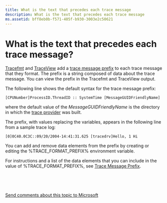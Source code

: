 ```yaml
---
title: What is the text that precedes each trace message
description: What is the text that precedes each trace message
ms.assetid: bff8eb0b-f571-405f-b930-3003e2c50621
---
```


# What is the text that precedes each trace message?


[Tracefmt](tracefmt.md) and [TraceView](traceview.md) add a [trace message prefix](trace-message-prefix.md) to each trace message that they format. The prefix is a string composed of data about the trace message. You can view the prefix in the Tracefmt and TraceView output.

The following line shows the default syntax for the trace message prefix:

```
[CPUNumber]ProcessID.ThreadID :: SystemTime [MessageGUIDFriendlyName]
```

where the default value of the *MessageGUIDFriendlyName* is the directory in which the [trace provider](trace-provider.md) was built.

The prefix, with values replacing the variables, appears in the following line from a sample trace log:

```
[0]0C40.0C3C::09/20/2004-14:41:31.625 [tracedrv]Hello, 1 Hi
```

You can add and remove data elements from the prefix by creating or editing the %TRACE\_FORMAT\_PREFIX% environment variable.

For instructions and a list of the data elements that you can include in the value of %TRACE\_FORMAT\_PREFIX%, see [Trace Message Prefix](trace-message-prefix.md).

 

 

[Send comments about this topic to Microsoft](mailto:wsddocfb@microsoft.com?subject=Documentation%20feedback%20[devtest\devtest]:%20What%20is%20the%20text%20that%20precedes%20each%20trace%20message?%20%20RELEASE:%20%2811/17/2016%29&body=%0A%0APRIVACY%20STATEMENT%0A%0AWe%20use%20your%20feedback%20to%20improve%20the%20documentation.%20We%20don't%20use%20your%20email%20address%20for%20any%20other%20purpose,%20and%20we'll%20remove%20your%20email%20address%20from%20our%20system%20after%20the%20issue%20that%20you're%20reporting%20is%20fixed.%20While%20we're%20working%20to%20fix%20this%20issue,%20we%20might%20send%20you%20an%20email%20message%20to%20ask%20for%20more%20info.%20Later,%20we%20might%20also%20send%20you%20an%20email%20message%20to%20let%20you%20know%20that%20we've%20addressed%20your%20feedback.%0A%0AFor%20more%20info%20about%20Microsoft's%20privacy%20policy,%20see%20http://privacy.microsoft.com/default.aspx. "Send comments about this topic to Microsoft")




